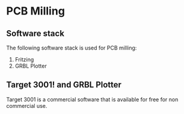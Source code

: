 # PCB Milling
## Software stack 
The following software stack is used for PCB milling:

1. Fritzing
2. GRBL Plotter 

## Target 3001! and GRBL Plotter

Target 3001 is a commercial software that is available for free for non commercial use.

